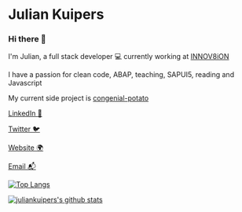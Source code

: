 # Julian Kuipers

### Hi there 👋

I'm Julian, a full stack developer 💻 currently working at [INNOV8iON](https://innov8ion.nl/) 

I have a passion for clean code, ABAP, teaching, SAPUI5, reading and Javascript

My current side project is [congenial-potato](https://github.com/JulianKuipers/congenial-potato)

[LinkedIn 💼](https://linkedin.com/in/juliankuipers)

[Twitter 🐦](https://twitter.com/juliankuipers)

[Website 🌍](https://juliankuipers.com)

[Email 📬](mailto:julian.kuipers@innov8ion.nl)

[![Top Langs](https://github-readme-stats.vercel.app/api/top-langs/?username=juliankuipers&layout=demo)](https://github.com/anuraghazra/github-readme-stats)

[![juliankuipers's github stats](https://github-readme-stats.vercel.app/api?username=juliankuipers&show_icons=true&theme=cobalt)](https://github.com/juliankuipers/)